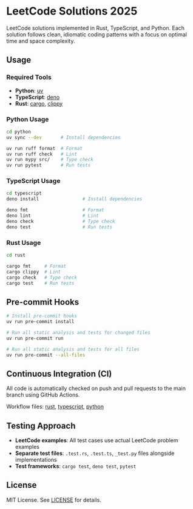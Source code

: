 # LeetCode Solutions 2025

LeetCode solutions implemented in Rust, TypeScript, and Python. Each solution follows
clean, idiomatic coding patterns with a focus on optimal time and space complexity.

## Usage

### Required Tools

- **Python**: [uv](https://docs.astral.sh/uv/getting-started/installation/)
- **TypeScript**: [deno](https://docs.deno.com/runtime/getting_started/installation/)
- **Rust**: [cargo](https://www.rust-lang.org/tools/install),
  [clippy](https://github.com/rust-lang/rust-clippy)

### Python Usage

```bash
cd python
uv sync --dev       # Install dependencies

uv run ruff format  # Format
uv run ruff check   # Lint
uv run mypy src/    # Type check
uv run pytest       # Run tests
```

### TypeScript Usage

```bash
cd typescript
deno install                # Install dependencies

deno fmt                    # Format
deno lint                   # Lint
deno check                  # Type check
deno test                   # Run tests
```

### Rust Usage

```bash
cd rust

cargo fmt     # Format
cargo clippy  # Lint
cargo check   # Type check
cargo test    # Run tests
```

## Pre-commit Hooks

```bash
# Install pre-commit hooks
uv run pre-commit install

# Run all static analysis and tests for changed files
uv run pre-commit run

# Run all static analysis and tests for all files
uv run pre-commit --all-files
```

## Continuous Integration (CI)

All code is automatically checked on push and pull requests to the main branch
using GitHub Actions.

Workflow files: [rust](https://github.com/tlent/leetcode-2025/blob/main/.github/workflows/rust-ci.yml), [typescript](https://github.com/tlent/leetcode-2025/blob/main/.github/workflows/typescript-ci.yml), [python](https://github.com/tlent/leetcode-2025/blob/main/.github/workflows/python-ci.yml)

## Testing Approach

- **LeetCode examples**: All test cases use actual LeetCode problem examples
- **Separate test files**: `.test.rs`, `.test.ts`, `_test.py` files alongside
  implementations
- **Test frameworks**: `cargo test`, `deno test`, `pytest`

## License

MIT License. See
[LICENSE](https://github.com/tlent/leetcode-2025/blob/main/LICENSE) for details.
